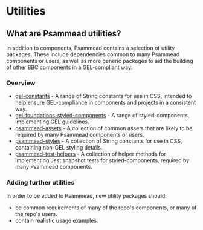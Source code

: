 # Utilities

## What are Psammead utilities?
In addition to components, Psammead contains a selection of utility packages. These include dependencies common to many Psammead components or users, as well as more generic packages to aid the building of other BBC components in a GEL-compliant way.

### Overview
* [gel-constants](./gel-constants) - A range of String constants for use in CSS, intended to help ensure GEL-compliance in components and projects in a consistent way.
* [gel-foundations-styled-components](./gel-foundations-styled-components) - A range of styled-components, implementing GEL guidelines.
* [psammead-assets](./psammead-assets) - A collection of common assets that are likely to be required by many Psammead components or users.
* [psammead-styles](./psammead-styles) - A collection of String constants for use in CSS, containing non-GEL styling details.
* [psammead-test-helpers](./psammead-test-helpers) - A collection of helper methods for implementing Jest snapshot tests for styled-components, required by many Psammead components.

### Adding further utilities

In order to be added to Psammead, new utility packages should:
* be common requirements of many of the repo's components, or many of the repo's users.
* contain realistic usage examples.